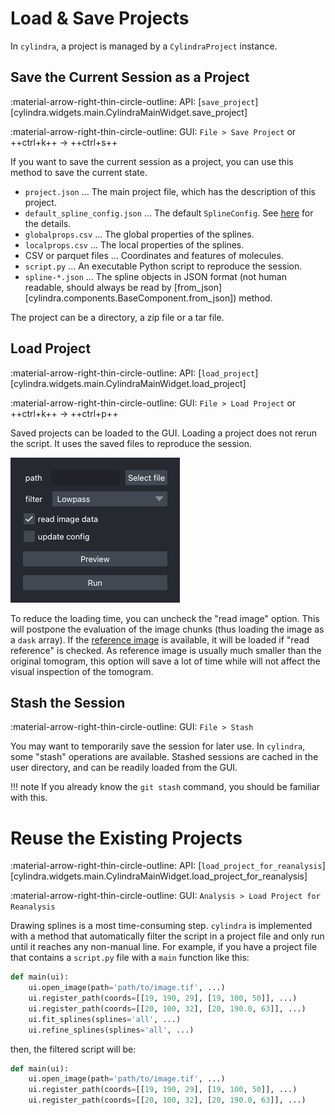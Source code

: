 # Load & Save Projects

In `cylindra`, a project is managed by a `CylindraProject` instance.

## Save the Current Session as a Project

:material-arrow-right-thin-circle-outline: API: [`save_project`][cylindra.widgets.main.CylindraMainWidget.save_project]

:material-arrow-right-thin-circle-outline: GUI: `File > Save Project` or ++ctrl+k++ &rarr; ++ctrl+s++

If you want to save the current session as a project, you can use this method to save
the current state.

- `project.json` ... The main project file, which has the description of this project.
- `default_spline_config.json` ... The default `SplineConfig`. See [here](spline/config.md)
  for the details.
- `globalprops.csv` ... The global properties of the splines.
- `localprops.csv` ... The local properties of the splines.
- CSV or parquet files ... Coordinates and features of molecules.
- `script.py` ... An executable Python script to reproduce the session.
- `spline-*.json` ... The spline objects in JSON format (not human readable, should
  always be read by [from_json][cylindra.components.BaseComponent.from_json]) method.

The project can be a directory, a zip file or a tar file.

## Load Project

:material-arrow-right-thin-circle-outline: API: [`load_project`][cylindra.widgets.main.CylindraMainWidget.load_project]

:material-arrow-right-thin-circle-outline: GUI: `File > Load Project` or ++ctrl+k++ &rarr; ++ctrl+p++

Saved projects can be loaded to the GUI. Loading a project does not rerun the script.
It uses the saved files to reproduce the session.

![Load Project](images/load_project.png)

To reduce the loading time, you can uncheck the "read image" option. This will postpone
the evaluation of the image chunks (thus loading the image as a `dask` array). If the
[reference image](open_image.md#process-the-reference-image) is available, it will be
loaded if "read reference" is checked. As reference image is usually much smaller than
the original tomogram, this option will save a lot of time while will not affect the
visual inspection of the tomogram.

## Stash the Session

:material-arrow-right-thin-circle-outline: GUI: `File > Stash`

You may want to temporarily save the session for later use. In `cylindra`, some "stash"
operations are available. Stashed sessions are cached in the user directory, and can be
readily loaded from the GUI.

!!! note
    If you already know the `git stash` command, you should be familiar with this.

# Reuse the Existing Projects

:material-arrow-right-thin-circle-outline: API: [`load_project_for_reanalysis`][cylindra.widgets.main.CylindraMainWidget.load_project_for_reanalysis]

:material-arrow-right-thin-circle-outline: GUI: `Analysis > Load Project for Reanalysis`

Drawing splines is a most time-consuming step. `cylindra` is implemented with a method
that automatically filter the script in a project file and only run until it reaches
any non-manual line. For example, if you have a project file that contains a `script.py`
file with a `main` function like this:

``` python
def main(ui):
    ui.open_image(path='path/to/image.tif', ...)
    ui.register_path(coords=[[19, 190, 29], [19, 100, 50]], ...)
    ui.register_path(coords=[[20, 100, 32], [20, 190.0, 63]], ...)
    ui.fit_splines(splines='all', ...)
    ui.refine_splines(splines='all', ...)
```

then, the filtered script will be:

``` python
def main(ui):
    ui.open_image(path='path/to/image.tif', ...)
    ui.register_path(coords=[[19, 190, 29], [19, 100, 50]], ...)
    ui.register_path(coords=[[20, 100, 32], [20, 190.0, 63]], ...)
```
